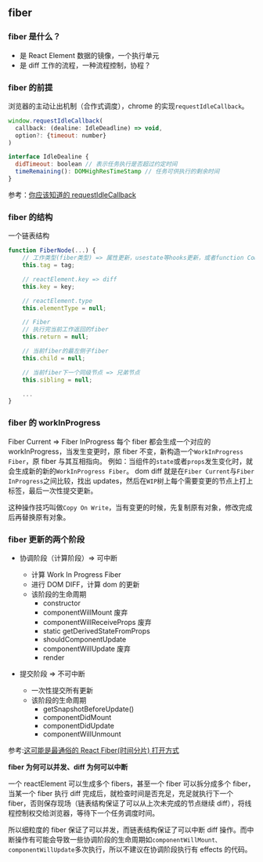 ## fiber

### fiber 是什么？

-   是 React Element 数据的镜像，一个执行单元
-   是 diff 工作的流程，一种流程控制，协程？

### fiber 的前提

浏览器的主动让出机制（合作式调度），chrome 的实现`requestIdleCallback`。

```javascript
window.requestIdleCallback(
  callback: (dealine: IdleDeadline) => void,
  option?: {timeout: number}
)

interface IdleDealine {
  didTimeout: boolean // 表示任务执行是否超过约定时间
  timeRemaining(): DOMHighResTimeStamp // 任务可供执行的剩余时间
}
```

参考：[你应该知道的 requestIdleCallback](https://juejin.cn/post/6844903592831238157)

### fiber 的结构

一个链表结构

```javascript
function FiberNode(...) {
    // 工作类型(fiber类型) => 属性更新，usestate等hooks更新，或者function Component, ComponentClass更新，tag都是不相同的
    this.tag = tag;

    // reactElement.key => diff
    this.key = key;

    // reactElement.type
    this.elementType = null;

    // Fiber
    // 执行完当前工作返回的fiber
    this.return = null;

    // 当前fiber的最左侧子fiber
    this.child = null;

    // 当前fiber下一个同级节点 => 兄弟节点
    this.sibling = null;

    ...
}
```

### fiber 的 workInProgress

Fiber Current => Fiber InProgress
每个 fiber 都会生成一个对应的 workInProgress，当发生变更时，原 fiber 不变，新构造一个`WorkInProgress Fiber`，原 fiber 与其互相指向。
例如：当组件的`state`或者`props`发生变化时，就会生成新的新的`WorkInProgress Fiber`。
dom diff 就是在`Fiber Current`与`Fiber InProgress`之间比较，找出 updates，然后在`WIP`树上每个需要变更的节点上打上标签，最后一次性提交更新。

这种操作技巧叫做`Copy On Write`，当有变更的时候，先复制原有对象，修改完成后再替换原有对象。

### fiber 更新的两个阶段

-   协调阶段（计算阶段）=> 可中断
    -   计算 Work In Progress Fiber
    -   进行 DOM DIFF，计算 dom 的更新
    -   该阶段的生命周期
        -   constructor
        -   componentWillMount 废弃
        -   componentWillReceiveProps 废弃
        -   static getDerivedStateFromProps
        -   shouldComponentUpdate
        -   componentWillUpdate 废弃
        -   render
-   提交阶段 => 不可中断

    -   一次性提交所有更新
    -   该阶段的生命周期
        -   getSnapshotBeforeUpdate()
        -   componentDidMount
        -   componentDidUpdate
        -   componentWillUnmount

参考:[这可能是最通俗的 React Fiber(时间分片) 打开方式](https://juejin.cn/post/6844903975112671239#heading-3)

**fiber 为何可以并发、diff 为何可以中断**
    
一个 reactElement 可以生成多个 fibers，甚至一个 fiber 可以拆分成多个 fiber，当某一个 fiber 执行 diff 完成后，就检查时间是否充足，充足就执行下一个 fiber，否则保存现场（链表结构保证了可以从上次未完成的节点继续 diff），将线程控制权交给浏览器，等待下一个任务调度时间。

所以细粒度的 fiber 保证了可以并发，而链表结构保证了可以中断 diff 操作。而中断操作有可能会导致一些协调阶段的生命周期如`componentWillMount、componentWillUpdate`多次执行，所以不建议在协调阶段执行有 effects 的代码。
